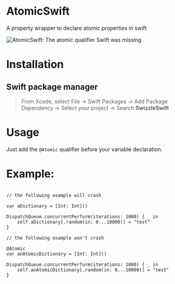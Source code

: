 # AtomicSwift
A property wrapper to declare atomic properties in swift

![AtomicSwift: The atomic qualifier Swift was missing](https://raw.githubusercontent.com/MarioIannotta/AtomicSwift/master/AtomicSwift.png)

# Installation

## Swift package manager
> From Xcode, select File → Swift Packages → Add Package Dependency → Select your project → Search **SwizzleSwift**

# Usage
Just add the `@Atomic` qualifier before your variable declaration.

# Example:

```

// the following example will crash

var aDictionary = [Int: Int]()

DispatchQueue.concurrentPerform(iterations: 1000) { _ in
    self.aDictionary[.random(in: 0...10000)] = "test"
}

// the following example won't crash

@Atomic
var anAtomicDictionary = [Int: Int]()

DispatchQueue.concurrentPerform(iterations: 1000) { _ in
    self.anAtomicDictionary[.random(in: 0...10000)] = "test"
}

```
